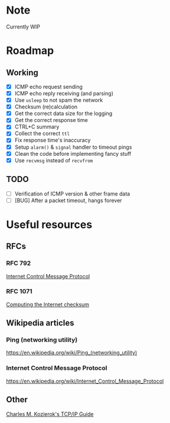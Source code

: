 # Note

Currently WIP

# Roadmap

## Working

- [x] ICMP echo request sending
- [x] ICMP echo reply receiving (and parsing)
- [x] Use `usleep` to not spam the network
- [x] Checksum (re)calculation
- [x] Get the correct data size for the logging
- [x] Get the correct response time
- [x] CTRL+C summary
- [X] Collect the correct `ttl`
- [x] Fix response time's inaccuracy
- [x] Setup `alarm()` & `signal` handler to timeout pings
- [x] Clean the code before implementing fancy stuff
- [x] Use `recvmsg` instead of `recvfrom`

## TODO

- [ ] Verification of ICMP version & other frame data
- [ ] [BUG] After a packet timeout, hangs forever

# Useful resources

## RFCs

### RFC 792

[Internet Control Message Protocol](https://tools.ietf.org/html/rfc792)

### RFC 1071

[Computing the Internet checksum](https://tools.ietf.org/html/rfc1071)

## Wikipedia articles

### Ping (networking utility)

https://en.wikipedia.org/wiki/Ping_(networking_utility)

### Internet Control Message Protocol

https://en.wikipedia.org/wiki/Internet_Control_Message_Protocol


## Other

[Charles M. Kozierok's TCP/IP Guide](http://www.tcpipguide.com/free/t_ICMPv4EchoRequestandEchoReplyMessages-2.htm)
